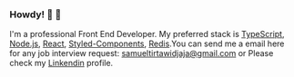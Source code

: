 ### Howdy! 👋 🔭
I'm a professional Front End Developer. My preferred stack is [TypeScript](https://www.typescriptlang.org/), [Node.js](https://nodejs.org/), [React](https://reactjs.org/), [Styled-Components](https://styled-components.com/), [Redis](https://redis.io/).You can send me  a email here for any job interview request: [samueltirtawidjaja@gmail.com](mailto:samueltirtawidjaja@gmail.com) or Please check my [Linkendin](https://www.linkedin.com/in/samuel-tirtawidjaja-891939132/) profile.

<!--
**Saoming/Saoming** is a ✨ _special_ ✨ repository because its `README.md` (this file) appears on your GitHub profile.

Here are some ideas to get you started:

- 🔭 I’m currently working on ...
- 🌱 I’m currently learning ...
- 👯 I’m looking to collaborate on ...
- 🤔 I’m looking for help with ...
- 💬 Ask me about ...
- 📫 How to reach me: ...
- 😄 Pronouns: ...
- ⚡ Fun fact: ...
-->
